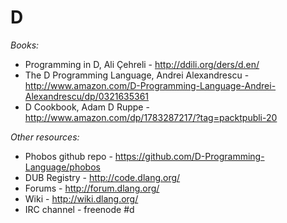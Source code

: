 D
======

*Books:*

- Programming in D, Ali Çehreli - http://ddili.org/ders/d.en/
- The D Programming Language, Andrei Alexandrescu - http://www.amazon.com/D-Programming-Language-Andrei-Alexandrescu/dp/0321635361
- D Cookbook, Adam D Ruppe - http://www.amazon.com/dp/1783287217/?tag=packtpubli-20

*Other resources:*

- Phobos github repo - https://github.com/D-Programming-Language/phobos
- DUB Registry - http://code.dlang.org/
- Forums - http://forum.dlang.org/
- Wiki - http://wiki.dlang.org/
- IRC channel - freenode #d
